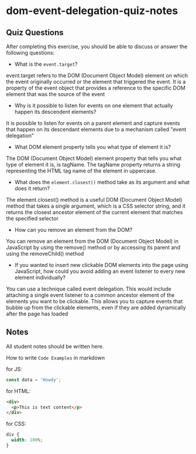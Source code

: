 # dom-event-delegation-quiz-notes

## Quiz Questions

After completing this exercise, you should be able to discuss or answer the following questions:

- What is the `event.target`?

event.target refers to the DOM (Document Object Model) element on which the event originally occurred or the element that triggered the event. It is a property of the event object that provides a reference to the specific DOM element that was the source of the event

- Why is it possible to listen for events on one element that actually happen its descendent elements?

It is possible to listen for events on a parent element and capture events that happen on its descendant elements due to a mechanism called "event delegation"

- What DOM element property tells you what type of element it is?

The DOM (Document Object Model) element property that tells you what type of element it is, is tagName. The tagName property returns a string representing the HTML tag name of the element in uppercase.

- What does the `element.closest()` method take as its argument and what does it return?

The element.closest() method is a useful DOM (Document Object Model) method that takes a single argument, which is a CSS selector string, and it returns the closest ancestor element of the current element that matches the specified selector

- How can you remove an element from the DOM?

You can remove an element from the DOM (Document Object Model) in JavaScript by using the remove() method or by accessing its parent and using the removeChild() method

- If you wanted to insert new clickable DOM elements into the page using JavaScript, how could you avoid adding an event listener to every new element individually?

You can use a technique called event delegation. This would include attaching a single event listener to a common ancestor element of the elements you want to be clickable. This allows you to capture events that bubble up from the clickable elements, even if they are added dynamically after the page has loaded

## Notes

All student notes should be written here.

How to write `Code Examples` in markdown

for JS:

```javascript
const data = 'Howdy';
```

for HTML:

```html
<div>
  <p>This is text content</p>
</div>
```

for CSS:

```css
div {
  width: 100%;
}
```
